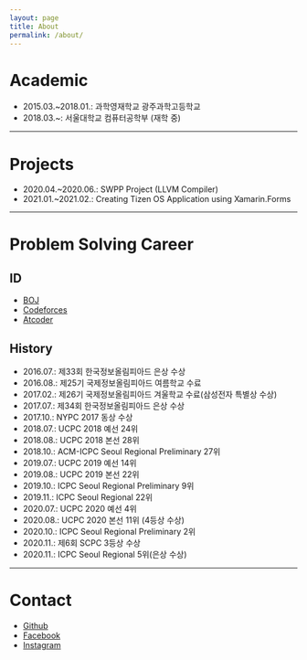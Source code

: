 ```yaml
---
layout: page
title: About
permalink: /about/
---
```


# Academic
- 2015.03.~2018.01.: 과학영재학교 광주과학고등학교
- 2018.03.~: 서울대학교 컴퓨터공학부 (재학 중)

***

# Projects
- 2020.04.~2020.06.: SWPP Project (LLVM Compiler)
- 2021.01.~2021.02.: Creating Tizen OS Application using Xamarin.Forms

***

# Problem Solving Career
## ID
- [BOJ](https://acmicpc.net/user/jjwdi0)
- [Codeforces](https://codeforces.com/profile/applist)
- [Atcoder](https://atcoder.jp/users/applist)

## History
- 2016.07.: 제33회 한국정보올림피아드 은상 수상
- 2016.08.: 제25기 국제정보올림피아드 여름학교 수료
- 2017.02.: 제26기 국제정보올림피아드 겨울학교 수료(삼성전자 특별상 수상)
- 2017.07.: 제34회 한국정보올림피아드 은상 수상
- 2017.10.: NYPC 2017 동상 수상
- 2018.07.: UCPC 2018 예선 24위
- 2018.08.: UCPC 2018 본선 28위
- 2018.10.: ACM-ICPC Seoul Regional Preliminary 27위
- 2019.07.: UCPC 2019 예선 14위
- 2019.08.: UCPC 2019 본선 22위
- 2019.10.: ICPC Seoul Regional Preliminary 9위
- 2019.11.: ICPC Seoul Regional 22위
- 2020.07.: UCPC 2020 예선 4위
- 2020.08.: UCPC 2020 본선 11위 (4등상 수상)
- 2020.10.: ICPC Seoul Regional Preliminary 2위
- 2020.11.: 제6회 SCPC 3등상 수상
- 2020.11.: ICPC Seoul Regional 5위(은상 수상)

***

# Contact
- [Github](https://github.com/jjwdi0)
- [Facebook](https://facebook.com/profile.php?id=100005958634530)
- [Instagram](https://instagram.com/duck._.in)
